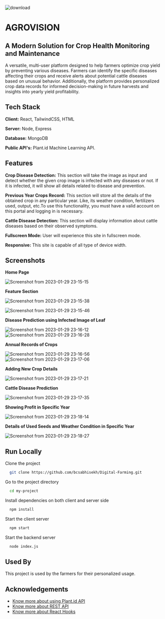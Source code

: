 ![download](https://user-images.githubusercontent.com/87228664/215347734-197d7339-6623-425d-af23-5275f73b2199.png)



# AGROVISION
## A Modern Solution for Crop Health Monitoring and Maintenance

A versatile, multi-user platform designed to help farmers optimize crop yield by preventing various diseases. Farmers can identify the specific diseases affecting their crops and receive alerts about potential cattle diseases based on unusual behavior. Additionally, the platform provides personalized crop data records for informed decision-making in future harvests and insights into yearly yield profitability.



## Tech Stack

**Client:** React, TailwindCSS, HTML

**Server:** Node, Express

**Database:** MongoDB

**Public API's:** Plant.id Machine Learning API.


## Features

**Crop Disease Detection:** This section will take the image as input and detect whether the given crop image is infected with any diseases or not. If it is infected, it will show all details related to disease and prevention.

**Previous Year Crops Record:** This section will store all the details of the obtained crop in any particular year. Like, its weather condition, fertilizers used, output, etc.To use this functionality, you must have a valid account on this portal and logging in is necessary.

**Cattle Disease Detection:** This section will display information about cattle diseases based on their observed symptoms.

**Fullscreen Mode:**    User will experience this site in fullscreen mode.

**Responsive:** This site is capable of all type of device width.


## Screenshots

**Home Page**


![Screenshot from 2023-01-29 23-15-15](https://user-images.githubusercontent.com/87228664/215347792-5a0bb3a1-5a70-464d-ab05-ec413350d588.png)


**Feature Section**


![Screenshot from 2023-01-29 23-15-38](https://user-images.githubusercontent.com/87228664/215347853-7275d9cf-8bcb-452d-abf0-034274ca69fc.png)

![Screenshot from 2023-01-29 23-15-46](https://user-images.githubusercontent.com/87228664/215347874-00442b06-9b63-4330-9e70-9a19519531b7.png)

**Disease Prediction using Infected Image of Leaf**


![Screenshot from 2023-01-29 23-16-12](https://user-images.githubusercontent.com/87228664/215347971-7cd9c484-5bee-42dc-949f-62eaabcc5e36.png)
![Screenshot from 2023-01-29 23-16-28](https://user-images.githubusercontent.com/87228664/215347986-36756401-02d0-477b-8106-8a3ca102ef49.png)

**Annual Records of Crops**


![Screenshot from 2023-01-29 23-16-56](https://user-images.githubusercontent.com/87228664/215348006-9fb853e9-bd9e-44af-b053-a5888ec2322d.png)
![Screenshot from 2023-01-29 23-17-06](https://user-images.githubusercontent.com/87228664/215348009-0e4efb7a-1dff-411e-a0c3-72ea324b35b8.png)

**Adding New Crop Details**


![Screenshot from 2023-01-29 23-17-21](https://user-images.githubusercontent.com/87228664/215348010-0b1a4603-d067-4971-9840-b5ade821b54c.png)

**Cattle Disease Prediction**


![Screenshot from 2023-01-29 23-17-35](https://user-images.githubusercontent.com/87228664/215348014-beefdc8e-84eb-4f85-9b0a-803c76ef6952.png)

**Showing Profit in Specific Year**


![Screenshot from 2023-01-29 23-18-14](https://user-images.githubusercontent.com/87228664/215348017-33cd79f2-8466-471e-8290-7b913bb8a90c.png)

**Details of Used Seeds and Weather Condition in Specific Year**


![Screenshot from 2023-01-29 23-18-27](https://user-images.githubusercontent.com/87228664/215348018-fd04f93a-3907-460e-87c1-546987d5657f.png)




## Run Locally

Clone the project

```bash
  git clone https://github.com/bcsabhisekh/Digital-Farming.git
```

Go to the project directory

```bash
  cd my-project
```

Install dependencies on both client and server side

```bash
  npm install
```

Start the client server

```bash
  npm start
```

Start the backend server

```bash
  node index.js
```


## Used By

This project is used by the farmers for their personalized usage.


## Acknowledgements

 - [Know more about using Plant.id API](https://github.com/flowerchecker/Plant-id-API/wiki)
 - [Know more about REST API](https://docs.github.com/en/rest?apiVersion=2022-11-28)
 - [Know more about React Hooks](https://reactjs.org/docs/hooks-intro.html)




